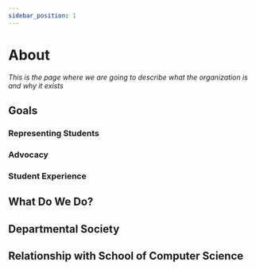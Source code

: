 ```yaml
---
sidebar_position: 1
---
```


# About

_This is the page where we are going to describe what the organization is and why it exists_

## Goals

### Representing Students

### Advocacy

### Student Experience

## What Do We Do?

## Departmental Society

## Relationship with School of Computer Science
